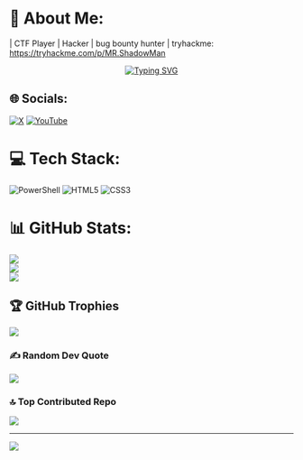 # 💫 About Me:
| CTF Player | Hacker | bug bounty hunter | tryhackme: https://tryhackme.com/p/MR.ShadowMan

 <p align="center">
    <a href="https://git.io/typing-svg"><img src="https://readme-typing-svg.demolab.com?center=true&vCenter=true?font=Roboto+Mono&pause=500&color=F19A04&random=false&width=435&lines=Thanks+For+Stopping+By!;Red+Teamer%2C+CTF+Player;%40_MR.ShadowMan" alt="Typing SVG" /></a>
</p>

## 🌐 Socials:
[![X](https://img.shields.io/badge/X-black.svg?logo=X&logoColor=white)](https://x.com/0xMRShadowMan) [![YouTube](https://img.shields.io/badge/YouTube-%23FF0000.svg?logo=YouTube&logoColor=white)](https://youtube.com/@MR.ShadowMans) 

# 💻 Tech Stack:
![PowerShell](https://img.shields.io/badge/PowerShell-%235391FE.svg?style=flat&logo=powershell&logoColor=white) ![HTML5](https://img.shields.io/badge/html5-%23E34F26.svg?style=flat&logo=html5&logoColor=white) ![CSS3](https://img.shields.io/badge/css3-%231572B6.svg?style=flat&logo=css3&logoColor=white)
# 📊 GitHub Stats:
![](https://github-readme-stats.vercel.app/api?username=MR-ShadowMan&theme=ambient_gradient&hide_border=false&include_all_commits=false&count_private=false)<br/>
![](https://nirzak-streak-stats.vercel.app/?user=MR-ShadowMan&theme=ambient_gradient&hide_border=false)<br/>
![](https://github-readme-stats.vercel.app/api/top-langs/?username=MR-ShadowMan&theme=ambient_gradient&hide_border=false&include_all_commits=false&count_private=false&layout=compact)

## 🏆 GitHub Trophies
![](https://github-profile-trophy.vercel.app/?username=MR-ShadowMan&theme=radical&no-frame=false&no-bg=false&margin-w=4)

### ✍️ Random Dev Quote
![](https://quotes-github-readme.vercel.app/api?type=horizontal&theme=radical)

### 🔝 Top Contributed Repo
![](https://github-contributor-stats.vercel.app/api?username=MR-ShadowMan&limit=5&theme=ambient_gradient&combine_all_yearly_contributions=true)

---
[![](https://visitcount.itsvg.in/api?id=MR-ShadowMan&icon=2&color=6)](https://visitcount.itsvg.in)

<!-- Proudly created with GPRM ( https://gprm.itsvg.in ) -->
